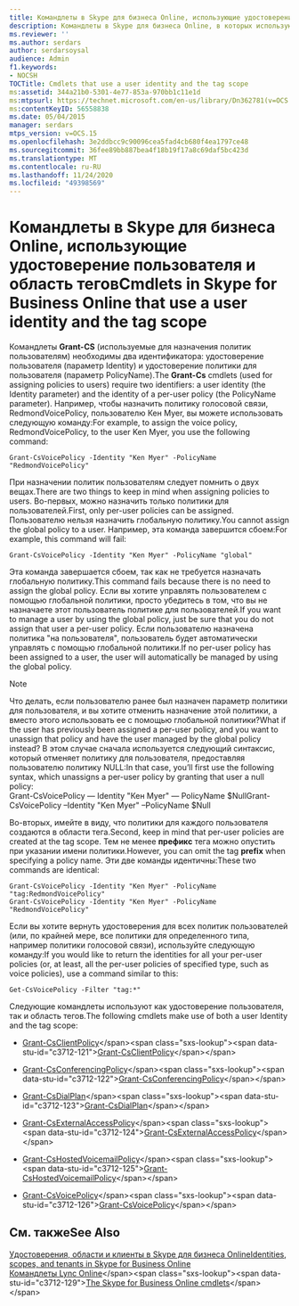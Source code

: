 ```yaml
---
title: Командлеты в Skype для бизнеса Online, использующие удостоверение пользователя и область тегов
description: Командлеты в Skype для бизнеса Online, в которых используются удостоверение пользователя и область тегов.
ms.reviewer: ''
ms.author: serdars
author: serdarsoysal
audience: Admin
f1.keywords:
- NOCSH
TOCTitle: Cmdlets that use a user identity and the tag scope
ms:assetid: 344a21b0-5301-4e77-853a-970bb1c11e1d
ms:mtpsurl: https://technet.microsoft.com/en-us/library/Dn362781(v=OCS.15)
ms:contentKeyID: 56558838
ms.date: 05/04/2015
manager: serdars
mtps_version: v=OCS.15
ms.openlocfilehash: 3e2ddbcc9c90096cea5fad4cb680f4ea1797ce48
ms.sourcegitcommit: 36fee89bb887bea4f18b19f17a8c69daf5bc423d
ms.translationtype: MT
ms.contentlocale: ru-RU
ms.lasthandoff: 11/24/2020
ms.locfileid: "49398569"
---
```

# <a name="cmdlets-in-skype-for-business-online-that-use-a-user-identity-and-the-tag-scope"></a><span data-ttu-id="c3712-103">Командлеты в Skype для бизнеса Online, использующие удостоверение пользователя и область тегов</span><span class="sxs-lookup"><span data-stu-id="c3712-103">Cmdlets in Skype for Business Online that use a user identity and the tag scope</span></span>

 


<span data-ttu-id="c3712-104">Командлеты **Grant-CS** (используемые для назначения политик пользователям) необходимы два идентификатора: удостоверение пользователя (параметр Identity) и удостоверение политики для пользователя (параметр PolicyName).</span><span class="sxs-lookup"><span data-stu-id="c3712-104">The **Grant-Cs** cmdlets (used for assigning policies to users) require two identifiers: a user identity (the Identity parameter) and the identity of a per-user policy (the PolicyName parameter).</span></span> <span data-ttu-id="c3712-105">Например, чтобы назначить политику голосовой связи, RedmondVoicePolicy, пользователю Кен Myer, вы можете использовать следующую команду:</span><span class="sxs-lookup"><span data-stu-id="c3712-105">For example, to assign the voice policy, RedmondVoicePolicy, to the user Ken Myer, you use the following command:</span></span>

    Grant-CsVoicePolicy -Identity "Ken Myer" -PolicyName "RedmondVoicePolicy"

<span data-ttu-id="c3712-106">При назначении политик пользователям следует помнить о двух вещах.</span><span class="sxs-lookup"><span data-stu-id="c3712-106">There are two things to keep in mind when assigning policies to users.</span></span> <span data-ttu-id="c3712-107">Во-первых, можно назначить только политики для пользователей.</span><span class="sxs-lookup"><span data-stu-id="c3712-107">First, only per-user policies can be assigned.</span></span> <span data-ttu-id="c3712-108">Пользователю нельзя назначить глобальную политику.</span><span class="sxs-lookup"><span data-stu-id="c3712-108">You cannot assign the global policy to a user.</span></span> <span data-ttu-id="c3712-109">Например, эта команда завершится сбоем:</span><span class="sxs-lookup"><span data-stu-id="c3712-109">For example, this command will fail:</span></span>

    Grant-CsVoicePolicy -Identity "Ken Myer" -PolicyName "global"

<span data-ttu-id="c3712-110">Эта команда завершается сбоем, так как не требуется назначать глобальную политику.</span><span class="sxs-lookup"><span data-stu-id="c3712-110">This command fails because there is no need to assign the global policy.</span></span> <span data-ttu-id="c3712-111">Если вы хотите управлять пользователем с помощью глобальной политики, просто убедитесь в том, что вы не назначаете этот пользователь политике для пользователей.</span><span class="sxs-lookup"><span data-stu-id="c3712-111">If you want to manage a user by using the global policy, just be sure that you do not assign that user a per-user policy.</span></span> <span data-ttu-id="c3712-112">Если пользователю назначена политика "на пользователя", пользователь будет автоматически управлять с помощью глобальной политики.</span><span class="sxs-lookup"><span data-stu-id="c3712-112">If no per-user policy has been assigned to a user, the user will automatically be managed by using the global policy.</span></span>


> [!NOTE]  
> <span data-ttu-id="c3712-113">Что делать, если пользователю ранее был назначен параметр политики для пользователя, и вы хотите отменить назначение этой политики, а вместо этого использовать ее с помощью глобальной политики?</span><span class="sxs-lookup"><span data-stu-id="c3712-113">What if the user has previously been assigned a per-user policy, and you want to unassign that policy and have the user managed by the global policy instead?</span></span> <span data-ttu-id="c3712-114">В этом случае сначала используется следующий синтаксис, который отменяет политику для пользователя, предоставляя пользователю политику NULL:</span><span class="sxs-lookup"><span data-stu-id="c3712-114">In that case, you’ll first use the following syntax, which unassigns a per-user policy by granting that user a null policy:</span></span><BR><span data-ttu-id="c3712-115">Grant-CsVoicePolicy — Identity "Кен Myer" — PolicyName $Null</span><span class="sxs-lookup"><span data-stu-id="c3712-115">Grant-CsVoicePolicy –Identity "Ken Myer" –PolicyName $Null</span></span>



<span data-ttu-id="c3712-116">Во-вторых, имейте в виду, что политики для каждого пользователя создаются в области тега.</span><span class="sxs-lookup"><span data-stu-id="c3712-116">Second, keep in mind that per-user policies are created at the tag scope.</span></span> <span data-ttu-id="c3712-117">Тем не менее **префикс** тега можно опустить при указании имени политики.</span><span class="sxs-lookup"><span data-stu-id="c3712-117">However, you can omit the tag **prefix** when specifying a policy name.</span></span> <span data-ttu-id="c3712-118">Эти две команды идентичны:</span><span class="sxs-lookup"><span data-stu-id="c3712-118">These two commands are identical:</span></span>

    Grant-CsVoicePolicy -Identity "Ken Myer" -PolicyName "tag:RedmondVoicePolicy"
    Grant-CsVoicePolicy -Identity "Ken Myer" -PolicyName "RedmondVoicePolicy"

<span data-ttu-id="c3712-119">Если вы хотите вернуть удостоверения для всех политик пользователей (или, по крайней мере, все политики для определенного типа, например политики голосовой связи), используйте следующую команду:</span><span class="sxs-lookup"><span data-stu-id="c3712-119">If you would like to return the identities for all your per-user policies (or, at least, all the per-user policies of specified type, such as voice policies), use a command similar to this:</span></span>

    Get-CsVoicePolicy -Filter "tag:*"

<span data-ttu-id="c3712-120">Следующие командлеты используют как удостоверение пользователя, так и область тегов.</span><span class="sxs-lookup"><span data-stu-id="c3712-120">The following cmdlets make use of both a user Identity and the tag scope:</span></span>

  - <span data-ttu-id="c3712-121">[Grant-CsClientPolicy](https://technet.microsoft.com/library/gg412942\(v=ocs.15\))</span><span class="sxs-lookup"><span data-stu-id="c3712-121">[Grant-CsClientPolicy](https://technet.microsoft.com/library/gg412942\(v=ocs.15\))</span></span>

  - <span data-ttu-id="c3712-122">[Grant-CsConferencingPolicy](https://technet.microsoft.com/library/gg425937\(v=ocs.15\))</span><span class="sxs-lookup"><span data-stu-id="c3712-122">[Grant-CsConferencingPolicy](https://technet.microsoft.com/library/gg425937\(v=ocs.15\))</span></span>

  - <span data-ttu-id="c3712-123">[Grant-CsDialPlan](https://technet.microsoft.com/library/gg398547\(v=ocs.15\))</span><span class="sxs-lookup"><span data-stu-id="c3712-123">[Grant-CsDialPlan](https://technet.microsoft.com/library/gg398547\(v=ocs.15\))</span></span>

  - <span data-ttu-id="c3712-124">[Grant-CsExternalAccessPolicy](https://technet.microsoft.com/library/gg425942\(v=ocs.15\))</span><span class="sxs-lookup"><span data-stu-id="c3712-124">[Grant-CsExternalAccessPolicy](https://technet.microsoft.com/library/gg425942\(v=ocs.15\))</span></span>

  - <span data-ttu-id="c3712-125">[Grant-CsHostedVoicemailPolicy](https://technet.microsoft.com/library/gg412829\(v=ocs.15\))</span><span class="sxs-lookup"><span data-stu-id="c3712-125">[Grant-CsHostedVoicemailPolicy](https://technet.microsoft.com/library/gg412829\(v=ocs.15\))</span></span>

  - <span data-ttu-id="c3712-126">[Grant-CsVoicePolicy](https://technet.microsoft.com/library/gg398828\(v=ocs.15\))</span><span class="sxs-lookup"><span data-stu-id="c3712-126">[Grant-CsVoicePolicy](https://technet.microsoft.com/library/gg398828\(v=ocs.15\))</span></span>

## <a name="see-also"></a><span data-ttu-id="c3712-127">См. также</span><span class="sxs-lookup"><span data-stu-id="c3712-127">See Also</span></span>


[<span data-ttu-id="c3712-128">Удостоверения, области и клиенты в Skype для бизнеса Online</span><span class="sxs-lookup"><span data-stu-id="c3712-128">Identities, scopes, and tenants in Skype for Business Online</span></span>](identities-scopes-and-tenants-in-skype-for-business-online.md)  
<span data-ttu-id="c3712-129">[Командлеты Lync Online](https://technet.microsoft.com/library/dn362817\(v=ocs.15\))</span><span class="sxs-lookup"><span data-stu-id="c3712-129">[The Skype for Business Online cmdlets](https://technet.microsoft.com/library/dn362817\(v=ocs.15\))</span></span>

